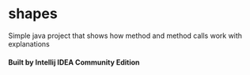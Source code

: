 # shapes


Simple java project that shows how method and method calls work with explanations

#### Built by Intellij IDEA Community Edition
